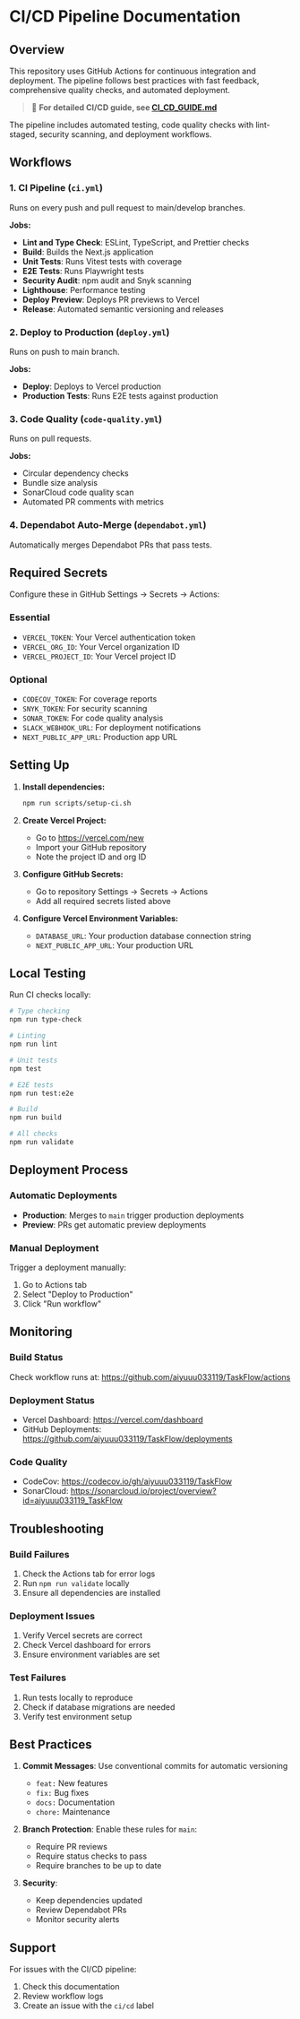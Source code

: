 # CI/CD Pipeline Documentation

## Overview

This repository uses GitHub Actions for continuous integration and deployment. The pipeline follows best practices with fast feedback, comprehensive quality checks, and automated deployment.

> 📖 **For detailed CI/CD guide, see [CI_CD_GUIDE.md](../../docs/CI_CD_GUIDE.md)**

The pipeline includes automated testing, code quality checks with lint-staged, security scanning, and deployment workflows.

## Workflows

### 1. CI Pipeline (`ci.yml`)
Runs on every push and pull request to main/develop branches.

**Jobs:**
- **Lint and Type Check**: ESLint, TypeScript, and Prettier checks
- **Build**: Builds the Next.js application
- **Unit Tests**: Runs Vitest tests with coverage
- **E2E Tests**: Runs Playwright tests
- **Security Audit**: npm audit and Snyk scanning
- **Lighthouse**: Performance testing
- **Deploy Preview**: Deploys PR previews to Vercel
- **Release**: Automated semantic versioning and releases

### 2. Deploy to Production (`deploy.yml`)
Runs on push to main branch.

**Jobs:**
- **Deploy**: Deploys to Vercel production
- **Production Tests**: Runs E2E tests against production

### 3. Code Quality (`code-quality.yml`)
Runs on pull requests.

**Jobs:**
- Circular dependency checks
- Bundle size analysis
- SonarCloud code quality scan
- Automated PR comments with metrics

### 4. Dependabot Auto-Merge (`dependabot.yml`)
Automatically merges Dependabot PRs that pass tests.

## Required Secrets

Configure these in GitHub Settings → Secrets → Actions:

### Essential
- `VERCEL_TOKEN`: Your Vercel authentication token
- `VERCEL_ORG_ID`: Your Vercel organization ID
- `VERCEL_PROJECT_ID`: Your Vercel project ID

### Optional
- `CODECOV_TOKEN`: For coverage reports
- `SNYK_TOKEN`: For security scanning
- `SONAR_TOKEN`: For code quality analysis
- `SLACK_WEBHOOK_URL`: For deployment notifications
- `NEXT_PUBLIC_APP_URL`: Production app URL

## Setting Up

1. **Install dependencies:**
   ```bash
   npm run scripts/setup-ci.sh
   ```

2. **Create Vercel Project:**
   - Go to https://vercel.com/new
   - Import your GitHub repository
   - Note the project ID and org ID

3. **Configure GitHub Secrets:**
   - Go to repository Settings → Secrets → Actions
   - Add all required secrets listed above

4. **Configure Vercel Environment Variables:**
   - `DATABASE_URL`: Your production database connection string
   - `NEXT_PUBLIC_APP_URL`: Your production URL

## Local Testing

Run CI checks locally:

```bash
# Type checking
npm run type-check

# Linting
npm run lint

# Unit tests
npm test

# E2E tests
npm run test:e2e

# Build
npm run build

# All checks
npm run validate
```

## Deployment Process

### Automatic Deployments
- **Production**: Merges to `main` trigger production deployments
- **Preview**: PRs get automatic preview deployments

### Manual Deployment
Trigger a deployment manually:
1. Go to Actions tab
2. Select "Deploy to Production"
3. Click "Run workflow"

## Monitoring

### Build Status
Check workflow runs at: https://github.com/aiyuuu033119/TaskFlow/actions

### Deployment Status
- Vercel Dashboard: https://vercel.com/dashboard
- GitHub Deployments: https://github.com/aiyuuu033119/TaskFlow/deployments

### Code Quality
- CodeCov: https://codecov.io/gh/aiyuuu033119/TaskFlow
- SonarCloud: https://sonarcloud.io/project/overview?id=aiyuuu033119_TaskFlow

## Troubleshooting

### Build Failures
1. Check the Actions tab for error logs
2. Run `npm run validate` locally
3. Ensure all dependencies are installed

### Deployment Issues
1. Verify Vercel secrets are correct
2. Check Vercel dashboard for errors
3. Ensure environment variables are set

### Test Failures
1. Run tests locally to reproduce
2. Check if database migrations are needed
3. Verify test environment setup

## Best Practices

1. **Commit Messages**: Use conventional commits for automatic versioning
   - `feat:` New features
   - `fix:` Bug fixes
   - `docs:` Documentation
   - `chore:` Maintenance

2. **Branch Protection**: Enable these rules for `main`:
   - Require PR reviews
   - Require status checks to pass
   - Require branches to be up to date

3. **Security**: 
   - Keep dependencies updated
   - Review Dependabot PRs
   - Monitor security alerts

## Support

For issues with the CI/CD pipeline:
1. Check this documentation
2. Review workflow logs
3. Create an issue with the `ci/cd` label